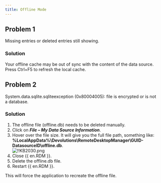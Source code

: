 ```yaml
---
title: Offline Mode
---
```

## Problem 1
Missing entries or deleted entries still showing.
### Solution
Your offline cache may be out of sync with the content of the data source. Press Ctrl+F5 to refresh the local cache.
## Problem 2
System.data.sqlite.sqliteexception (0x80004005): file is encrypted or is not a database.
### Solution
1. The offline file (offline.db) needs to be deleted manually.
1. Click on ***File – My Data Source Information***.
1. Hover over the file size. It will give you the full file path, something like: **%LocalAppData%\Devolutions\RemoteDesktopManager\GUID-DatasourceID\offline.db**.  
![!!KB2030.png](https://webdevolutions.azureedge.net/docs/en/kb/KB2030.png)
1. Close {{ en.RDM }}.
1. Delete the offline.db file.
1. Restart {{ en.RDM }}.  

This will force the application to recreate the offline file.
